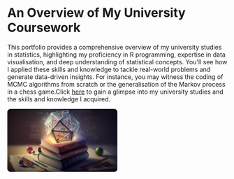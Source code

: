 # An Overview of My University Coursework

This portfolio provides a comprehensive overview of my university studies in statistics, highlighting my proficiency in R programming, expertise in data visualisation, and deep understanding of statistical concepts. You'll see how I applied these skills and knowledge to tackle real-world problems and generate data-driven insights. For instance, you may witness the coding of MCMC algorithms from scratch or the generalisation of the Markov process in a chess game.Click [here](https://drive.google.com/drive/folders/18eLRh5NYeVuvL7z9uGoh591USsOCrcaW?usp=share_link) to gain a glimpse into my university studies and the skills and knowledge I acquired.

<img src="thumbnail.png" width="50%" height="50%">

